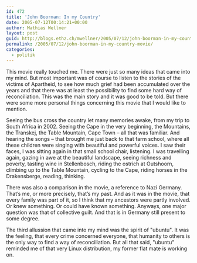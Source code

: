```yaml
---
id: 472
title: 'John Boorman: In my Country'
date: 2005-07-12T00:14:21+00:00
author: Mathias Wellner
layout: post
guid: http://blogs.ethz.ch/mwellner/2005/07/12/john-boorman-in-my-country-movie/
permalink: /2005/07/12/john-boorman-in-my-country-movie/
categories:
  - politik
---
```

This movie really touched me. There were just so many ideas that came into my mind. But most important was of course to listen to the stories of the victims of Apartheid, to see how much grief had been accumulated over the years and that there was at least the possibility to find some hard way of reconciliation. This was the main story and it was good to be told. But there were some more personal things concerning this movie that I would like to mention.

Seeing the bus cross the country let many memories awake, from my trip to South Africa in 2002. Seeing the Cape in the very beginning, the Mountains, the Transkej, the Table Mountain, Cape Town &#8211; all that was familiar. And hearing the songs &#8211; that brought me just back to that farm school, where all these children were singing with beautiful and powerful voices. I saw their faces, I was sitting again in that small school chair, listening. I was travelling again, gazing in awe at the beautiful landscape, seeing richness and poverty, tasting wine in Stellenbosch, riding the ostrich at Outshoorn, climbing up to the Table Mountain, cycling to the Cape, riding horses in the Drakensberge, reading, thinking.

There was also a comparison in the movie, a reference to Nazi Germany. That&#8217;s me, or more precisely, that&#8217;s my past. And as it was in the movie, that every family was part of it, so I think that my ancestors were partly involved. Or knew something. Or could have known something. Anyways, one major question was that of collective guilt. And that is in Germany still present to some degree.

The third allussion that came into my mind was the spirit of "ubuntu". It was the feeling, that every crime concerned everyone, that humanity to others is the only way to find a way of reconciliation. But all that said, "ubuntu" reminded me of that very Linux distribution, my former flat mate is working on.